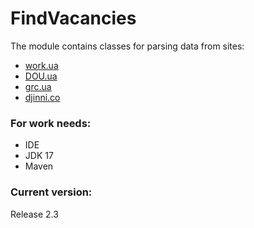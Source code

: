 # FindVacancies

The module contains classes for parsing data from sites:
- [work.ua](https://www.work.ua/)
- [DOU.ua](https://dou.ua/)
- [grc.ua](https://grc.ua/)
- [djinni.co](https://djinni.co/)
  
### **For work needs:**
- IDE
- JDK 17
- Maven


### **Current version:**
Release 2.3
